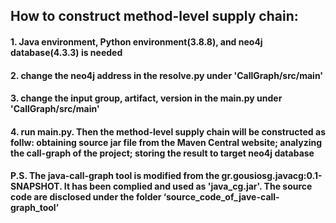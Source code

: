 ## How to construct method-level supply chain:

#### 1. Java environment, Python environment(3.8.8), and neo4j database(4.3.3) is needed 

#### 2. change the neo4j address in the resolve.py under 'CallGraph/src/main'

#### 3. change the input group, artifact, version in the main.py under 'CallGraph/src/main'

#### 4. run main.py. Then the method-level supply chain will be constructed as follw: obtaining source jar file from the Maven Central website; analyzing the call-graph of the project; storing the result to target neo4j database

#### P.S. The java-call-graph tool is modified from the gr.gousiosg.javacg:0.1-SNAPSHOT. It has been complied and used as 'java_cg.jar'. The source code are disclosed under the folder ‘source_code_of_jave-call-graph_tool’